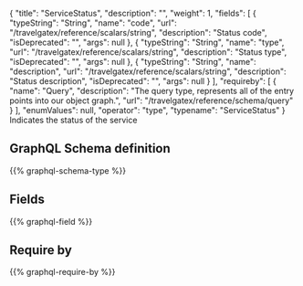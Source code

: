 {
  "title": "ServiceStatus",
  "description": "",
  "weight": 1,
  "fields": [
    {
      "typeString": "String",
      "name": "code",
      "url": "/travelgatex/reference/scalars/string",
      "description": "Status code",
      "isDeprecated": "",
      "args": null
    },
    {
      "typeString": "String",
      "name": "type",
      "url": "/travelgatex/reference/scalars/string",
      "description": "Status type",
      "isDeprecated": "",
      "args": null
    },
    {
      "typeString": "String",
      "name": "description",
      "url": "/travelgatex/reference/scalars/string",
      "description": "Status description",
      "isDeprecated": "",
      "args": null
    }
  ],
  "requireby": [
    {
      "name": "Query",
      "description": "The query type, represents all of the entry points into our object graph.",
      "url": "/travelgatex/reference/schema/query"
    }
  ],
  "enumValues": null,
  "operator": "type",
  "typename": "ServiceStatus"
}
Indicates the status of the service
## GraphQL Schema definition

{{% graphql-schema-type %}}

## Fields

{{% graphql-field %}}

## Require by

{{% graphql-require-by %}}
